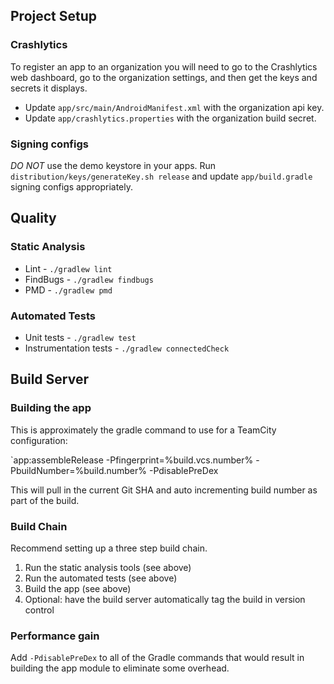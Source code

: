 ## Project Setup

### Crashlytics
To register an app to an organization you will need to go to the Crashlytics web dashboard, go to
the organization settings, and then get the keys and secrets it displays.
- Update `app/src/main/AndroidManifest.xml` with the organization api key.
- Update `app/crashlytics.properties` with the organization build secret.

### Signing configs
*DO NOT* use the demo keystore in your apps.  Run `distribution/keys/generateKey.sh release` and update
`app/build.gradle` signing configs appropriately.

## Quality

### Static Analysis
- Lint - `./gradlew lint`
- FindBugs - `./gradlew findbugs`
- PMD - `./gradlew pmd`

### Automated Tests
- Unit tests - `./gradlew test`
- Instrumentation tests - `./gradlew connectedCheck`

## Build Server

### Building the app
This is approximately the gradle command to use for a TeamCity configuration:

`app:assembleRelease -Pfingerprint=%build.vcs.number% -PbuildNumber=%build.number% -PdisablePreDex

This will pull in the current Git SHA and auto incrementing build number as part of the build.

### Build Chain
Recommend setting up a three step build chain.

1. Run the static analysis tools (see above)
2. Run the automated tests (see above)
3. Build the app (see above)
4. Optional: have the build server automatically tag the build in version control

### Performance gain
Add `-PdisablePreDex` to all of the Gradle commands that would result in building the app module to eliminate some overhead.